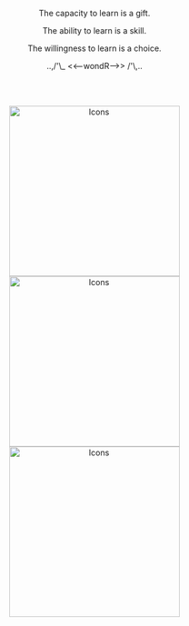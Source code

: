 <p align="center">
The capacity to learn is a gift.
</p>
<p align="center">
The ability to learn is a skill.
</p>
<p align="center">
The willingness to learn is a choice.
</p>
<p align="center">
..,/'\_ <<--wondR-->> /'\,..
</p>
</br></br>

<p align="center">
  <img width="300" src="https://animated-gif-creator.com/images/03/fire-gif-transparent-gif-images-download_1.gif" alt="Icons">
  <img width="300" src="https://animated-gif-creator.com/images/03/fire-gif-transparent-gif-images-download_1.gif" alt="Icons">
  <img width="300" src="https://animated-gif-creator.com/images/03/fire-gif-transparent-gif-images-download_1.gif" alt="Icons">
</p>
</br>

<p align="center">

</p>

